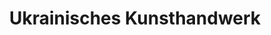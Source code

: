 ---
title: "Ukrainisches Kunsthandwerk"
url: /rostock/ukrainisches-kunsthandwerk/
shop: Andenken
---